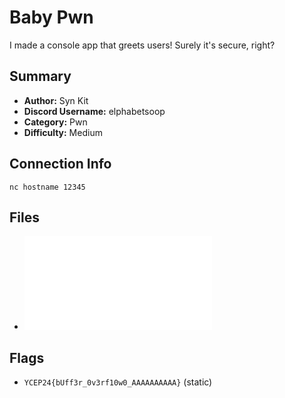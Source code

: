# Baby Pwn
I made a console app that greets users! Surely it's secure, right?

## Summary
- **Author:** Syn Kit
- **Discord Username:** elphabetsoop 
- **Category:** Pwn
- **Difficulty:** Medium
  
## Connection Info
`nc hostname 12345`

## Files
- ![chall.c](dist/chall.c)

## Flags
- `YCEP24{bUff3r_0v3rf10w0_AAAAAAAAAA}` (static)


